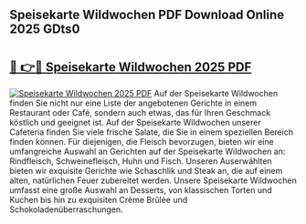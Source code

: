 ## Speisekarte Wildwochen PDF Download Online 2025 GDts0

# <h2><a href="http://gc7e6qw.nevu.top/?p=Speisekarte+Wildwochen">🔗 👉🔴 Speisekarte Wildwochen 2025 PDF</a></h2>

[![Speisekarte Wildwochen 2025 PDF](https://i.imgur.com/dBaPXMq.png)](http://gc7e6qw.nevu.top/?p=Speisekarte+Wildwochen)
Auf der Speisekarte Wildwochen finden Sie nicht nur eine Liste der angebotenen Gerichte in einem Restaurant oder Café, sondern auch etwas, das für Ihren Geschmack köstlich und geeignet ist. Auf der Speisekarte Wildwochen unserer Cafeteria finden Sie viele frische Salate, die Sie in einem speziellen Bereich finden können. Für diejenigen, die Fleisch bevorzugen, bieten wir eine umfangreiche Auswahl an Gerichten auf der Speisekarte Wildwochen an: Rindfleisch, Schweinefleisch, Huhn und Fisch. Unseren Auserwählten bieten wir exquisite Gerichte wie Schaschlik und Steak an, die auf einem alten, natürlichen Feuer zubereitet werden. Unsere Speisekarte Wildwochen umfasst eine große Auswahl an Desserts, von klassischen Torten und Kuchen bis hin zu exquisiten Crème Brûlée und Schokoladenüberraschungen.
